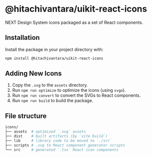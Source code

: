 # @hitachivantara/uikit-react-icons

NEXT Design System icons packaged as a set of React components.

## Installation

Install the package in your project directory with:

```sh
npm install @hitachivantara/uikit-react-icons
```

## Adding New Icons

1. Copy the `.svg` to the `assets` directory.
2. Run `npm run optimize` to optimize the icons (using `svgo`).
3. Run `npm run convert` to convert the SVGs to React components.
4. Run `npm run build` to build the package.

## File structure

```sh
icons/
├── assets  # optimized `.svg` assets
├── dist    # built artifacts (by `vite build`)
├── lib     # library code to be moved to `./src`
├── scripts # .svg to React component generator scripts
└── src     # generated `.tsx` React icon components
```
